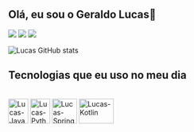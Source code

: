 ## Olá, eu sou o Geraldo Lucas👋

<div> 
  
  <a href="https://instagram.com/cod.glima?igshid=ZDdkNTZiNTM=" target="_blank"><img src="https://img.shields.io/badge/-Instagram-%23E4405F?style=for-the-badge&logo=instagram&logoColor=white" target="_blank"></a>
  <a href = "mailto:lucas3denator@gmail.com"><img src="https://img.shields.io/badge/-Gmail-%23333?style=for-the-badge&logo=gmail&logoColor=white" target="_blank"></a>
  <a href="https://www.linkedin.com/in/lucas-lima-934b44100/" target="_blank"><img src="https://img.shields.io/badge/-LinkedIn-%230077B5?style=for-the-badge&logo=linkedin&logoColor=white" target="_blank"></a> 
  
</div>

![Lucas GitHub stats](https://github-readme-stats.vercel.app/api?username=llucasgerald&show_icons=true&theme=gruvbox&count_private=true)


## Tecnologias que eu uso no meu dia

<div style="display: inline_block"><br>
  <img align="center" alt="Lucas-Java" height="50" width="40" src="https://cdn.jsdelivr.net/gh/devicons/devicon/icons/java/java-original-wordmark.svg" />
  <img align="center" alt="Lucas-Python" height="50" width="40" src="https://cdn.jsdelivr.net/gh/devicons/devicon/icons/python/python-original-wordmark.svg" />
  <img align="center" alt="Lucas-Spring" height="50" width="50" src="https://cdn.jsdelivr.net/gh/devicons/devicon/icons/spring/spring-original-wordmark.svg" />
  <img align="center" alt="Lucas-Kotlin" height="50" width="70" src="https://cdn.jsdelivr.net/gh/devicons/devicon/icons/kotlin/kotlin-original-wordmark.svg" />
</div>

  ##
  

